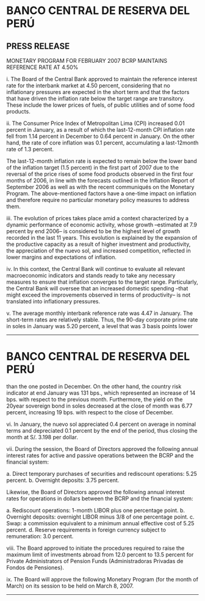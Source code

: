 # BANCO CENTRAL DE RESERVA DEL PERÚ

## PRESS RELEASE
 MONETARY PROGRAM FOR FEBRUARY 2007
 BCRP MAINTAINS REFERENCE RATE AT 4.50%

i. The Board of the Central Bank approved to maintain the reference interest
rate for the interbank market at 4.50 percent, considering that no inflationary
pressures are expected in the short term and that the factors that have
driven the inflation rate below the target range are transitory. These include
the lower prices of fuels, of public utilities and of some food products.

ii. The Consumer Price Index of Metropolitan Lima (CPI) increased 0.01
percent in January, as a result of which the last-12-month CPI inflation rate
fell from 1.14 percent in December to 0.64 percent in January. On the other
hand, the rate of core inflation was 0.1 percent, accumulating a last-12month rate of 1.3 percent.

The last-12-month inflation rate is expected to remain below the lower band
of the inflation target (1.5 percent) in the first part of 2007 due to the reversal
of the price rises of some food products observed in the first four months of
2006, in line with the forecasts outlined in the Inflation Report of September
2006 as well as with the recent communiqués on the Monetary Program.
The above-mentioned factors have a one-time impact on inflation and
therefore require no particular monetary policy measures to address them.

iii. The evolution of prices takes place amid a context characterized by a
dynamic performance of economic activity, whose growth –estimated at 7.9
percent by end 2006– is considered to be the highest level of growth
recorded in the last 11 years. This evolution is explained by the expansion of
the productive capacity as a result of higher investment and productivity, the
appreciation of the nuevo sol, and increased competition, reflected in lower
margins and expectations of inflation.

iv. In this context, the Central Bank will continue to evaluate all relevant
macroeconomic indicators and stands ready to take any necessary
measures to ensure that inflation converges to the target range. Particularly,
the Central Bank will oversee that an increased domestic spending –that
might exceed the improvements observed in terms of productivity– is not
translated into inflationary pressures.

v. The average monthly interbank reference rate was 4.47 in January. The
short-term rates are relatively stable. Thus, the 90-day corporate prime rate
in soles in January was 5.20 percent, a level that was 3 basis points lower


-----

# BANCO CENTRAL DE RESERVA DEL PERÚ

than the one posted in December. On the other hand, the country risk
indicator at end January was 131 bps., which represented an increase of 14
bps. with respect to the previous month. Furthermore, the yield on the 20year sovereign bond in soles decreased at the close of month was 6.77
percent, increasing 19 bps. with respect to the close of December.

vi. In January, the nuevo sol appreciated 0.4 percent on average in nominal
terms and depreciated 0.1 percent by the end of the period, thus closing the
month at S/. 3.198 per dollar.

vii. During the session, the Board of Directors approved the following annual
interest rates for active and passive operations between the BCRP and the
financial system:

a. Direct temporary purchases of securities and rediscount operations:
5.25 percent.
b. Overnight deposits: 3.75 percent.

Likewise, the Board of Directors approved the following annual interest rates
for operations in dollars between the BCRP and the financial system:

a. Rediscount operations: 1-month LIBOR plus one percentage point.
b. Overnight deposits: overnight LIBOR minus 3/8 of one percentage
point.
c. Swap: a commission equivalent to a minimum annual effective cost of
5.25 percent.
d. Reserve requirements in foreign currency subject to remuneration: 3.0
percent.

viii. The Board approved to initiate the procedures required to raise the
maximum limit of investments abroad from 12.0 percent to 13.5 percent for
Private Administrators of Pension Funds (Administradoras Privadas de
Fondos de Pensiones).

ix. The Board will approve the following Monetary Program (for the month of
March) on its session to be held on March 8, 2007.


-----

